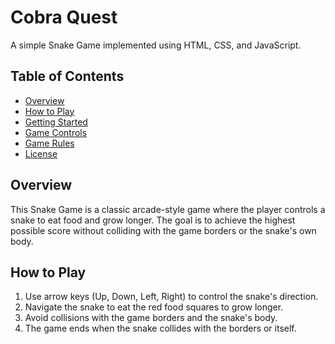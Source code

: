 # Cobra Quest

A simple Snake Game implemented using HTML, CSS, and JavaScript.

## Table of Contents
- [Overview](#overview)
- [How to Play](#how-to-play)
- [Getting Started](#getting-started)
- [Game Controls](#game-controls)
- [Game Rules](#game-rules)
- [License](#license)

## Overview

This Snake Game is a classic arcade-style game where the player controls a snake to eat food and grow longer. The goal is to achieve the highest possible score without colliding with the game borders or the snake's own body.

## How to Play

1. Use arrow keys (Up, Down, Left, Right) to control the snake's direction.
2. Navigate the snake to eat the red food squares to grow longer.
3. Avoid collisions with the game borders and the snake's body.
4. The game ends when the snake collides with the borders or itself.


